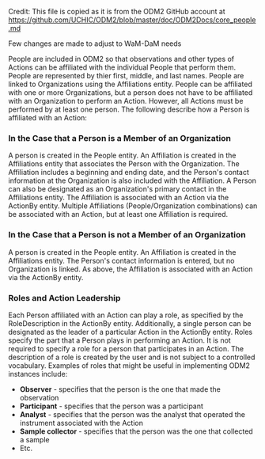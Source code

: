 Credit: This file is copied as it is from the ODM2 GitHub account at 
https://github.com/UCHIC/ODM2/blob/master/doc/ODM2Docs/core_people.md

Few changes are made to adjust to WaM-DaM needs 

People are included in ODM2 so that observations and other types of Actions can be affiliated with the individual People that perform them. People are represented by thier first, middle, and last names. People are linked to Organizations using the Affiliations entity. People can be affiliated with one or more Organizations, but a person does not have to be affiliated with an Organization to perform an Action. However, all Actions must be performed by at least one person. The following describe how a Person is affiliated with an Action:

### In the Case that a Person is a Member of an Organization ###

A person is created in the People entity.
An Affiliation is created in the Affiliations entity that associates the Person with the Organization. The Affiliation includes a beginning and ending date, and the Person's contact information at the Organization is also included with the Affiliation. A Person can also be designated as an Organization's primary contact in the Affiliations entity.
The Affiliation is associated with an Action via the ActionBy entity. Multiple Affiliations (People/Organization combinations) can be associated with an Action, but at least one Affiliation is required.


### In the Case that a Person is not a Member of an Organization ###


A person is created in the People entity.
An Affiliation is created in the Affiliations entity. The Person's contact information is entered, but no Organization is linked.
As above, the Affiliation is associated with an Action via the ActionBy entity.
### Roles and Action Leadership ###

Each Person affiliated with an Action can play a role, as specified by the RoleDescription in the ActionBy entity. Additionally, a single person can be designated as the leader of a particular Action in the ActionBy entity. Roles specify the part that a Person plays in performing an Action. It is not required to specify a role for a person that participates in an Action. The description of a role is created by the user and is not subject to a controlled vocabulary. Examples of roles that might be useful in implementing ODM2 instances include:

* **Observer** - specifies that the person is the one that made the observation
* **Participant** - specifies that the person was a participant
* **Analyst** - specifies that the person was the analyst that operated the instrument associated with the Action
* **Sample collector** - specifies that the person was the one that collected a sample
* Etc.
